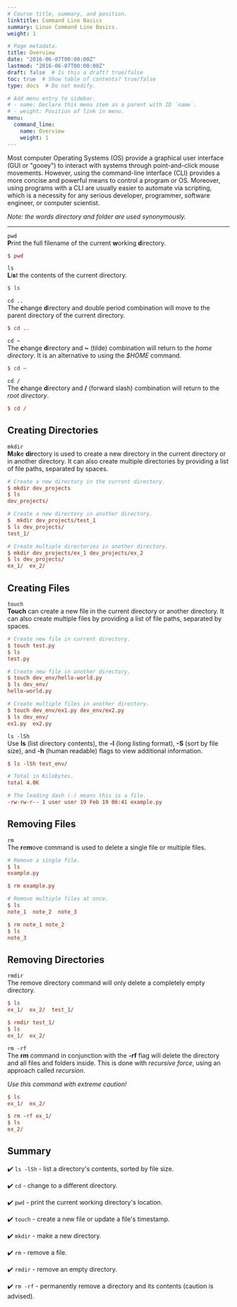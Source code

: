 ```yaml
---
# Course title, summary, and position.
linktitle: Command Line Basics
summary: Linux Command Line Basics.
weight: 1

# Page metadata.
title: Overview
date: "2016-06-07T00:00:00Z"
lastmod: "2016-06-07T00:00:00Z"
draft: false  # Is this a draft? true/false
toc: true  # Show table of contents? true/false
type: docs  # Do not modify.

# Add menu entry to sidebar.
# - name: Declare this menu item as a parent with ID `name`.
# - weight: Position of link in menu.
menu:
  command_line:
    name: Overview
    weight: 1
---
```


Most computer Operating Systems (OS) provide a graphical user interface (GUI or "gooey") to interact with systems through point-and-click mouse movements. However, using the command-line interface (CLI) provides a more concise and powerful means to control a program or OS. Moreover, using programs with a CLI are usually easier to automate via scripting, which is a necessity for any serious developer, programmer, software engineer, or computer scientist.

*Note: the words directory and folder are used synonymously.*

---

`pwd`  
**P**rint the full filename of the current **w**orking **d**irectory.

```ini
$ pwd
```

`ls`  
**L**i**s**t the contents of the current directory.

```ini
$ ls
```

`cd ..`  
The **c**hange **d**irectory and double period combination will move to the parent directory of the current directory.

```ini
$ cd ..
```

`cd ~`  
The **c**hange **d**irectory and **~** (tilde) combination will return to the *home directory*. It is an alternative to using the *$HOME* command.

```ini
$ cd ~
```

`cd /`  
The **c**hange **d**irectory and **/** (forward slash) combination will return to the *root directory*.

```ini
$ cd /
```

## Creating Directories

`mkdir`  
**M**a**k**e **dir**ectory is used to create a new directory in the current directory or in another directory. It can also create multiple directories by providing a list of file paths, separated by spaces.

```ini
# Create a new directory in the current directory.
$ mkdir dev_projects
$ ls
dev_projects/

# Create a new directory in another directory.
$  mkdir dev_projects/test_1
$ ls dev_projects/
test_1/

# Create multiple directories in another directory.
$ mkdir dev_projects/ex_1 dev_projects/ex_2
$ ls dev_projects/
ex_1/  ex_2/
```

## Creating Files

`touch`  
**Touch** can create a new file in the current directory or another directory. It can also create multiple files by providing a list of file paths, separated by spaces.

```ini
# Create new file in current directory.
$ touch test.py
$ ls
test.py

# Create new file in another directory.
$ touch dev_env/hello-world.py
$ ls dev_env/
hello-world.py

# Create multiple files in another directory.
$ touch dev_env/ex1.py dev_env/ex2.py
$ ls dev_env/
ex1.py  ex2.py
```

`ls -lSh`  
Use **ls** (list directory contents), the **-l** (long listing format), **-S** (sort by file size), and **-h** (human readable) flags to view additional information.

```ini
$ ls -lSh test_env/

# Total in Kilobytes.
total 4.0K

# The leading dash (-) means this is a file.
-rw-rw-r-- 1 user user 19 Feb 19 06:41 example.py
```

## Removing Files

`rm`  
The **r**e**m**ove command is used to delete a single file or multiple files.

```ini
# Remove a single file.
$ ls
example.py

$ rm example.py 

# Remove multiple files at once.
$ ls
note_1  note_2  note_3

$ rm note_1 note_2
$ ls
note_3
```

## Removing Directories

`rmdir`  
The <span class="dark-pink fw9">r</span>e<span class="dark-pink fw9">m</span>ove <span class="dark-pink fw9">dir</span>ectory command will only delete a completely empty directory.

```ini
$ ls
ex_1/  ex_2/  test_1/

$ rmdir test_1/
$ ls
ex_1/  ex_2/
```

`rm -rf`  
The **rm** command in conjunction with the **-rf** flag will delete the directory and all files and folders inside. This is done with *recursive force*, using an approach called *recursion*.  

*Use this command with extreme caution!*

```ini
$ ls
ex_1/  ex_2/

$ rm -rf ex_1/
$ ls
ex_2/
```

## **Summary**  

:heavy_check_mark: `ls -lSh` - list a directory's contents, sorted by file size.  

:heavy_check_mark: `cd` - change to a different directory.  

:heavy_check_mark: `pwd` - print the current working directory's location.  

:heavy_check_mark: `touch` - create a new file or update a file's timestamp.  

:heavy_check_mark: `mkdir` - make a new directory.  

:heavy_check_mark: `rm` - remove a file.  

:heavy_check_mark: `rmdir` - remove an empty directory.  

:heavy_check_mark: `rm -rf` - permanently remove a directory and its contents (caution is advised).  
